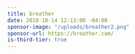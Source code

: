 ```yaml
---
title: breather
date: 2018-10-14 12:13:00 -04:00
sponsor-image: "/uploads/breather2.png"
sponsor-url: https://breather.com/
is-third-tier: true
---
```


